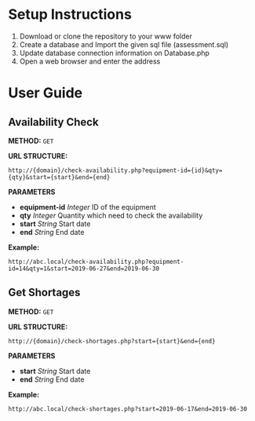 # Setup Instructions

1. Download or clone the repository to your www folder
2. Create a database and Import the given sql file (assessment.sql)
3. Update database connection information on Database.php
4. Open a web browser and enter the address


# User Guide

## Availability Check

**METHOD:** ```GET```

**URL STRUCTURE:** 

``` http://{domain}/check-availability.php?equipment-id={id}&qty={qty}&start={start}&end={end} ```

**PARAMETERS**

- **equipment-id** *Integer* ID of the equipment
- **qty** *Integer* Quantity which need to check the availability
- **start** *String* Start date
- **end** *String* End date

**Example:**

``` http://abc.local/check-availability.php?equipment-id=14&qty=1&start=2019-06-27&end=2019-06-30 ```



## Get Shortages

**METHOD:** ```GET```

**URL STRUCTURE:**

``` http://{domain}/check-shortages.php?start={start}&end={end} ```

**PARAMETERS**

- **start** *String* Start date
- **end** *String* End date

**Example:**

``` http://abc.local/check-shortages.php?start=2019-06-17&end=2019-06-30 ```



